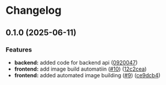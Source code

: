 # Changelog

## 0.1.0 (2025-06-11)


### Features

* **backend:** added code for backend api ([0920047](https://github.com/bmacharia/devops-study-app/commit/0920047e573643499280b55f0f43c459edd75e26))
* **frontend:** add image build automatiin ([#10](https://github.com/bmacharia/devops-study-app/issues/10)) ([12c2cea](https://github.com/bmacharia/devops-study-app/commit/12c2ceaa0a88d30bd8acb341532fe3e63e25478e))
* **frontend:** added automated image building ([#9](https://github.com/bmacharia/devops-study-app/issues/9)) ([ce9dcb4](https://github.com/bmacharia/devops-study-app/commit/ce9dcb46cc674845521dd4a33f7a813551bdb758))
